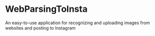 # WebParsingToInsta
An easy-to-use application for recognizing and uploading images from websites and posting to Instagram
